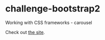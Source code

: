 # challenge-bootstrap2
Working with CSS frameworks - carousel

Check out [the site](https://yurifra.github.io/challenge-bootstrap2/).